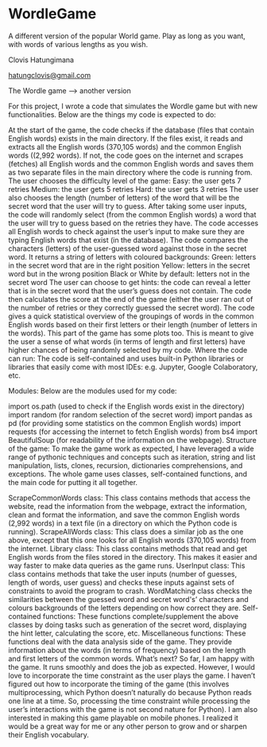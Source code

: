 # WordleGame
A different version of the popular World game. Play as long as you want, with words of various lengths as you wish.

Clovis Hatungimana

hatungclovis@gmail.com

The Wordle game --> another version

For this project, I wrote a code that simulates the Wordle game but with new functionalities. Below are the things my code is expected to do:

At the start of the game, the code checks if the database (files that contain English words) exists in the main directory. If the files exist, it reads and extracts all the English words (370,105 words) and the common English words ((2,992 words). If not, the code goes on the internet and scrapes (fetches) all English words and the common English words and saves them as two separate files in the main directory where the code is running from.
The user chooses the difficulty level of the game:
Easy: the user gets 7 retries
Medium: the user gets 5 retries
Hard: the user gets 3 retries
The user also chooses the length (number of letters) of the word that will be the secret word that the user will try to guess.
After taking some user inputs, the code will randomly select (from the common English words) a word that the user will try to guess based on the retries they have. The code accesses all English words to check against the user’s input to make sure they are typing English words that exist (in the database).
The code compares the characters (letters) of the user-guessed word against those in the secret word. It returns a string of letters with coloured backgrounds:
Green: letters in the secret word that are in the right position
Yellow: letters in the secret word but in the wrong position
Black or White by default: letters not in the secret word
The user can choose to get hints: the code can reveal a letter that is in the secret word that the user’s guess does not contain.
The code then calculates the score at the end of the game (either the user ran out of the number of retries or they correctly guessed the secret word).
The code gives a quick statistical overview of the groupings of words in the common English words based on their first letters or their length (number of letters in the words). This part of the game has some plots too. This is meant to give the user a sense of what words (in terms of length and first letters) have higher chances of being randomly selected by my code.
Where the code can run: The code is self-contained and uses built-in Python libraries or libraries that easily come with most IDEs: e.g. Jupyter, Google Colaboratory, etc.

Modules: Below are the modules used for my code:

import os.path (used to check if the English words exist in the directory)
import random (for random selection of the secret word)
import pandas as pd (for providing some statistics on the common English words)
import requests (for accessing the internet to fetch English words)
from bs4 import BeautifulSoup (for readability of the information on the webpage).
Structure of the game: To make the game work as expected, I have leveraged a wide range of pythonic techniques and concepts such as iteration, string and list manipulation, lists, clones, recursion, dictionaries comprehensions, and exceptions. The whole game uses classes, self-contained functions, and the main code for putting it all together.

ScrapeCommonWords class: This class contains methods that access the website, read the information from the webpage, extract the information, clean and format the information, and save the common English words (2,992 words) in a text file (in a directory on which the Python code is running).
ScrapeAllWords class: This class does a similar job as the one above, except that this one looks for all English words (370,105 words) from the internet.
Library class: This class contains methods that read and get English words from the files stored in the directory. This makes it easier and way faster to make data queries as the game runs.
UserInput class: This class contains methods that take the user inputs (number of guesses, length of words, user guess) and checks these inputs against sets of constraints to avoid the program to crash.
WordMatching class checks the similarities between the guessed word and secret word's’ characters and colours backgrounds of the letters depending on how correct they are.
Self-contained functions: These functions complete/supplement the above classes by doing tasks such as generation of the secret word, displaying the hint letter, calculating the score, etc.
Miscellaneous functions: These functions deal with the data analysis side of the game. They provide information about the words (in terms of frequency) based on the length and first letters of the common words.
What’s next? So far, I am happy with the game. It runs smoothly and does the job as expected. However, I would love to incorporate the time constraint as the user plays the game. I haven’t figured out how to incorporate the timing of the game (this involves multiprocessing, which Python doesn’t naturally do because Python reads one line at a time. So, processing the time constraint while processing the user’s interactions with the game is not second nature for Python). I am also interested in making this game playable on mobile phones. I realized it would be a great way for me or any other person to grow and or sharpen their English vocabulary.
